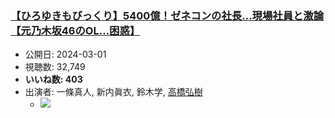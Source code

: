 ### [【ひろゆきもびっくり】5400億！ゼネコンの社長…現場社員と激論【元乃木坂46のOL…困惑】](https://www.youtube.com/watch?v=05OeVM-hTWo)
-   公開日: 2024-03-01
-   視聴数: 32,749
-   **いいね数: 403**
-   出演者: 一條真人, 新内眞衣, 鈴木学, [高橋弘樹](/rehacq_fan/people/高橋弘樹 "wikilink")
    - [![](https://img.youtube.com/vi/05OeVM-hTWo/hqdefault.jpg)](https://www.youtube.com/watch?v=05OeVM-hTWo)
